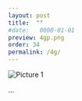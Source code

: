 ```yaml
---
layout: post
title:  ""
#date:   0000-01-01
preview: 4gp.png
order: 34
permalink: /4g/
---
```


![Picture 1]({{site.baseurl}}/images/4g.png?auto=yes)

...
